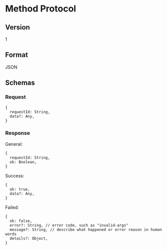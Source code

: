 # Method Protocol

## Version

1

## Format

JSON

## Schemas

### Request

```
{
  requestId: String,
  data?: Any,
}
```

### Response

General:

```
{
  requestId: String,
  ok: Boolean,
}
```

Success:

```
{
  ok: true,
  data?: Any,
}
```

Failed:

```
{
  ok: false,
  error?: String, // error code, such as "invalid-args"
  message?: String, // describe what happened or error reason in human words
  details?: Object,
}
```
